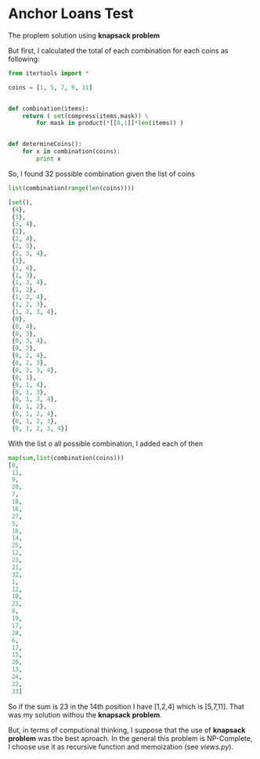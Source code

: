 
# Anchor Loans Test

The proplem solution using **knapsack problem**

But first, I calculated the total of each combination for each coins as following:

```python
from itertools import *

coins = [1, 5, 7, 9, 11]


def combination(items):
    return ( set(compress(items,mask)) \
        for mask in product(*[[0,1]]*len(items)) )


def determineCoins():
    for x in combination(coins):
        print x
```

So, I found 32 possible combination given the list of coins

```python
list(combination(range(len(coins))))

[set(),
 {4},
 {3},
 {3, 4},
 {2},
 {2, 4},
 {2, 3},
 {2, 3, 4},
 {1},
 {1, 4},
 {1, 3},
 {1, 3, 4},
 {1, 2},
 {1, 2, 4},
 {1, 2, 3},
 {1, 2, 3, 4},
 {0},
 {0, 4},
 {0, 3},
 {0, 3, 4},
 {0, 2},
 {0, 2, 4},
 {0, 2, 3},
 {0, 2, 3, 4},
 {0, 1},
 {0, 1, 4},
 {0, 1, 3},
 {0, 1, 3, 4},
 {0, 1, 2},
 {0, 1, 2, 4},
 {0, 1, 2, 3},
 {0, 1, 2, 3, 4}]

 ```

With the list o all possible combination, I added each of then

```python
map(sum,list(combination(coins)))
[0,
 11,
 9,
 20,
 7,
 18,
 16,
 27,
 5,
 16,
 14,
 25,
 12,
 23,
 21,
 32,
 1,
 12,
 10,
 21,
 8,
 19,
 17,
 28,
 6,
 17,
 15,
 26,
 13,
 24,
 22,
 33]
 ```

 So if the sum is 23 in the 14th position I have [1,2,4] which is [5,7,11].
 That was my solution withou the **knapsack problem**.

 But, in terms of computional thinking, I suppose that the use of **knapsack problem** was the best aproach. In the general this problem is NP-Complete, I choose use it as recursive function and memoization (see *views.py*).
